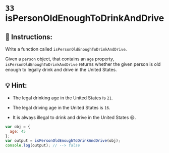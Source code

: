# `33` isPersonOldEnoughToDrinkAndDrive

## 📝 Instructions:

Write a function called `isPersonOldEnoughToDrinkAndDrive`.

Given a `person` object, that contains an `age` property, `isPersonOldEnoughToDrinkAndDrive` returns whether the given person is old enough to legally drink and drive in the United States.

## :bulb: Hint:

* The legal drinking age in the United States is `21`.

* The legal driving age in the United States is `16`.

* It is always illegal to drink and drive in the United States :laughing:.

```Javascript
var obj = {
  age: 45
};
var output = isPersonOldEnoughToDrinkAndDrive(obj);
console.log(output); // --> false
```